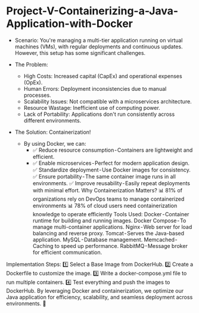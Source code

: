 # Project-V-Containerizing-a-Java-Application-with-Docker
* Scenario:
You're managing a multi-tier application running on virtual machines (VMs), with regular deployments and continuous updates. However, this setup has some significant challenges.
* The Problem:
     * High Costs: Increased capital (CapEx) and operational expenses (OpEx).
     * Human Errors: Deployment inconsistencies due to manual processes.
     * Scalability Issues: Not compatible with a microservices architecture.
     * Resource Wastage: Inefficient use of computing power.
     * Lack of Portability: Applications don't run consistently across different environments.

* The Solution: Containerization!
  * By using Docker, we can:
    * ✅ Reduce resource consumption - Containers are lightweight and efficient.
    * ✅ Enable microservices - Perfect for modern application design.
✅ Standardize deployment - Use Docker images for consistency.
✅ Ensure portability - The same container image runs in all environments.
✅ Improve reusability - Easily repeat deployments with minimal effort.
Why Containerization Matters?
📊 81% of organizations rely on DevOps teams to manage containerized environments
📊 78% of cloud users need containerization knowledge to operate efficiently
Tools Used:
Docker - Container runtime for building and running images.
Docker Compose - To manage multi-container applications.
Nginx - Web server for load balancing and reverse proxy.
Tomcat - Serves the Java-based application.
MySQL - Database management.
Memcached - Caching to speed up performance.
RabbitMQ - Message broker for efficient communication.

Implementation Steps:
1️⃣ Select a Base Image from DockerHub.
2️⃣ Create a Dockerfile to customize the image.
3️⃣ Write a docker-compose.yml file to run multiple containers.
4️⃣ Test everything and push the images to DockerHub.
By leveraging Docker and containerization, we optimize our Java application for efficiency, scalability, and seamless deployment across environments. 🚀
